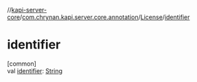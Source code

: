 //[kapi-server-core](../../../index.md)/[com.chrynan.kapi.server.core.annotation](../index.md)/[License](index.md)/[identifier](identifier.md)

# identifier

[common]\
val [identifier](identifier.md): [String](https://kotlinlang.org/api/latest/jvm/stdlib/kotlin/-string/index.html)
